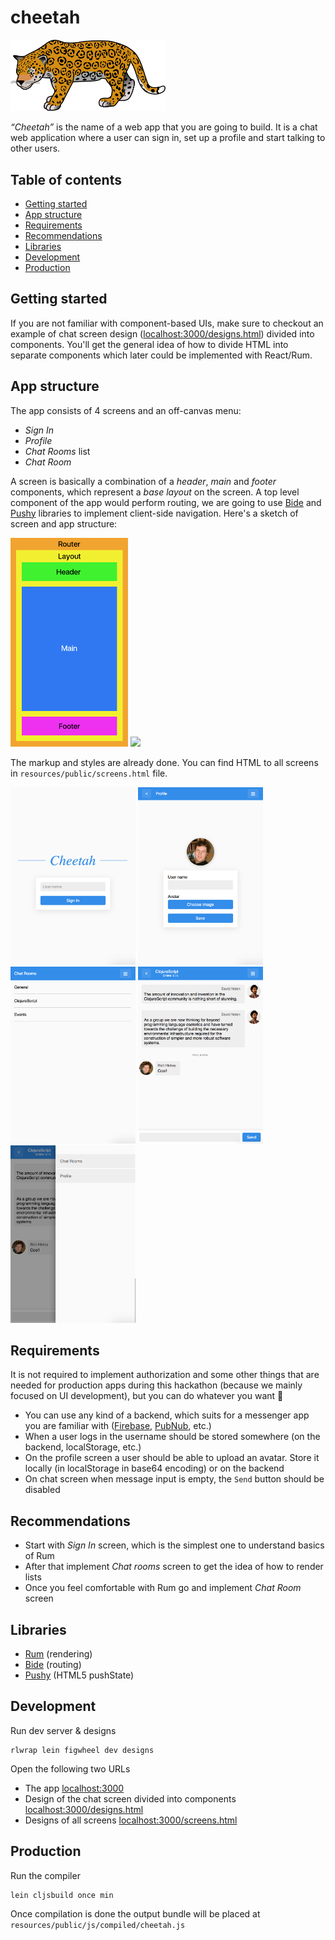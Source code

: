 # cheetah

<img src="cheetah.png" width="248" />

_“Cheetah”_ is the name of a web app that you are going to build. It is a chat web application where a user can sign in, set up a profile and start talking to other users.

## Table of contents

- [Getting started](#getting-started)
- [App structure](#app-structure)
- [Requirements](#requirements)
- [Recommendations](#recommendations)
- [Libraries](#libraries)
- [Development](#development)
- [Production](#production)

## Getting started

If you are not familiar with component-based UIs, make sure to checkout an example of chat screen design ([localhost:3000/designs.html](http://localhost:3000/designs.html)) divided into components. You'll get the general idea of how to divide HTML into separate components which later could be implemented with React/Rum.

## App structure

The app consists of 4 screens and an off-canvas menu:

- _Sign In_
- _Profile_
- _Chat Rooms_ list
- _Chat Room_

A screen is basically a combination of a _header_, _main_ and _footer_ components, which represent a _base layout_ on the screen. A top level component of the app would perform routing, we are going to use [Bide](https://github.com/funcool/bide) and [Pushy](https://github.com/kibu-australia/pushy) libraries to implement client-side navigation. Here's a sketch of screen and app structure:

<img src="imgs/screen_structure.png" width="188" />
<img src="imgs/app_structure.png" width="320" />

The markup and styles are already done. You can find HTML to all screens in `resources/public/screens.html` file.

<img src="imgs/sign_in.png" width="200" />
<img src="imgs/profile.png" width="200" />
<img src="imgs/chat_rooms.png" width="200" />
<img src="imgs/chat_room.png" width="200" />
<img src="imgs/menu.png" width="200" />

## Requirements

It is not required to implement authorization and some other things that are needed for production apps during this hackathon (because we mainly focused on UI development), but you can do whatever you want 🙂

- You can use any kind of a backend, which suits for a messenger app you are familiar with ([Firebase](https://firebase.google.com/), [PubNub](https://www.pubnub.com/), etc.)
- When a user logs in the username should be stored somewhere (on the backend, localStorage, etc.)
- On the profile screen a user should be able to upload an avatar. Store it locally (in localStorage in base64 encoding) or on the backend
- On chat screen when message input is empty, the `Send` button should be disabled

## Recommendations

- Start with _Sign In_ screen, which is the simplest one to understand basics of Rum
- After that implement _Chat rooms_ screen to get the idea of how to render lists
- Once you feel comfortable with Rum go and implement _Chat Room_ screen

## Libraries

- [Rum](https://github.com/tonsky/rum/) (rendering)
- [Bide](https://github.com/funcool/bide) (routing)
- [Pushy](https://github.com/kibu-australia/pushy) (HTML5 pushState)

## Development

Run dev server & designs

```
rlwrap lein figwheel dev designs
```

Open the following two URLs


- The app [localhost:3000](http://localhost:3000/)
- Design of the chat screen divided into components [localhost:3000/designs.html](http://localhost:3000/designs.html)
- Designs of all screens [localhost:3000/screens.html](http://localhost:3000/screens.html)

## Production

Run the compiler

```
lein cljsbuild once min
```

Once compilation is done the output bundle will be placed at `resources/public/js/compiled/cheetah.js`
